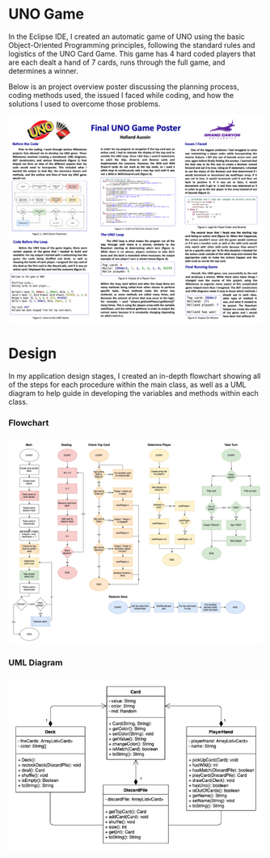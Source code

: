 # UNO Game

In the Eclipse IDE, I created an automatic game of UNO using the basic Object-Oriented Programming principles, following the standard rules and logistics of the UNO Card Game. This game has 4 hard coded players that are each dealt a hand of 7 cards, runs through the full game, and determines a winner.

Below is an project overview poster discussing the planning process, coding methods used, the issued I faced while coding, and how the solutions I used to overcome those problems.

<p align="center">
	<img src="Poster.png" alt="UNO Game Poster"/>
</p>


# Design

In my application design stages, I created an in-depth flowchart showing all of the steps for each procedure within the main class, as well as a UML diagram to help guide in developing the variables and methods within each class.

<h3>Flowchart<h3>
<p align="center">
	<img src="Flowchart.png" alt="UNO Game Flowchart"/>
</p>

<h3>UML Diagram<h3>
<p align="center">
	<img src="UML.png" alt="UNO Game UML"/>
</p>

